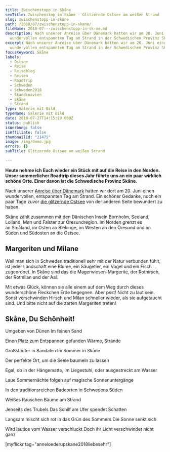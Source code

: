 ```yaml
---
title: Zwischenstopp in Skåne
seoTitle: Zwischenstop in Skåne - Glitzernde Ostsee am weißen Strand
slug: zwischenstopp-in-skane
path: /2018/07/zwischenstopp-in-skane/
fileName: 2018-07---zwischenstopp-in-sk-ne.md
description: Nach unserer Anreise über Dänemark hatten wir am 20. Juni einen
  wundervollen entspannten Tag am Strand in der Schwedischen Provinz Skåne.
excerpt: Nach unserer Anreise über Dänemark hatten wir am 20. Juni einen
  wundervollen entspannten Tag am Strand in der Schwedischen Provinz Skåne.
focusKeyword: Skåne
labels:
  - Ostsee
  - Reise
  - Reiseblog
  - Reisen
  - Roadtrip
  - Schweden
  - Schweden2018
  - Skandinavien
  - Skåne
  - Strand
type: Galerie mit Bild
typeName: Galerie mit Bild
date: 2018-07-27T14:15:19.000Z
status: publish
isWerbung: false
isAffiliate: false
thumbnailId: "21475"
image: /img/demo.jpg
errors: {}
subTitle: Glitzernde Ostsee am weißen Strand
  
---
```


**Heute nehme ich Euch wieder ein Stück mit auf die Reise in den Norden. Unser
sommerlicher Roadtrip dieses Jahr führte uns an ein paar wirklich schöne Orte.
Einer davon ist die Schwedische Provinz Skåne.**

Nach unserer [Anreise über Dänemark](/2018/07/radtour-durch-kopenhagen/) hatten
wir dort am 20. Juni einen wundervollen, entspannten Tag am Strand. Ein schöner
Gedanke, noch ein paar Tage zuvor
[die glitzernde Ostsee](/2018/06/wanderung-zum-koenigsstuhl/) von der anderen
Seite bewundert zu haben.

Skåne zählt zusammen mit den Dänischen Inseln Bornholm, Seeland, Lolland, Møn
und Falster zur Öresundregion. Im Norden grenzt es an Småland, im Osten an
Blekinge, im Westen an den Öresund und im Süden und Südosten an die Ostsee.

## Margeriten und Milane

Weil man sich in Schweden traditionell sehr mit der Natur verbunden fühlt, ist
jeder Landschaft eine Blume, ein Säugetier, ein Vogel und ein Fisch zugeordnet.
In Skåne sind das die Magerwiesen-Margerite, der Rothirsch, der Rotmilan und der
Aal.

Mit etwas Glück, können sie alle einem auf dem Weg durch dieses wunderschöne
Fleckchen Erde begegnen. Aber psst! Nicht zu laut sein. Sonst verschwinden
Hirsch und Milan schneller wieder, als sie aufgetaucht sind. Und bitte nicht auf
die zarten Margeriten treten!

## Skåne, Du Schönheit!

Umgeben von Dünen Im feinen Sand

Einen Platz zum Entspannen gefunden Wärme, Strände

Großstädter in Sandalen Im Sommer in Skåne

Der perfekte Ort, um die Seele baumeln zu lassen

Egal, ob in der Hängematte, im Liegestuhl, oder ausgestreckt am Wasser

Laue Sommernächte folgen auf magische Sonnenuntergänge

In den traditionsreichen Badeorten in Schwedens Süden

Weißes Rauschen Bäume am Strand

Jenseits des Trubels Das Schilf am Ufer spendet Schatten

Langsam mischt sich rot in das Grün des Sommers Die Sonne senkt sich

Wird lautlos vom Wasser verschluckt Doch ihr Licht verschwindet nicht ganz

[myflickr tag="anneloederupskane2018liebesehr"]

  